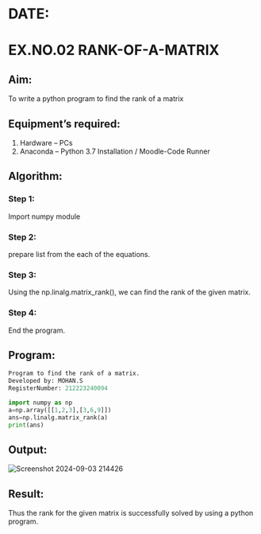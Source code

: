 # DATE:
# EX.NO.02 RANK-OF-A-MATRIX
## Aim:
To write a python program to find the rank of a matrix

## Equipment’s required:
1. 	Hardware – PCs
2. 	Anaconda – Python 3.7 Installation / Moodle-Code Runner

## Algorithm:

### Step 1: 
 Import numpy module
### Step 2: 
 prepare list from the each of the equations.
### Step 3:
 Using the np.linalg.matrix_rank(), we can find the rank of the given matrix.
### Step 4: 
 End the program.

## Program:
```python
Program to find the rank of a matrix.
Developed by: MOHAN.S
RegisterNumber: 212223240094

import numpy as np
a=np.array([[1,2,3],[3,6,9]])
ans=np.linalg.matrix_rank(a)
print(ans)
```

## Output:

![Screenshot 2024-09-03 214426](https://github.com/user-attachments/assets/819c97d9-3eed-4bed-b0ac-bc6401cd6c95)


## Result:
Thus the rank for the given matrix is successfully solved by  using a python program.

